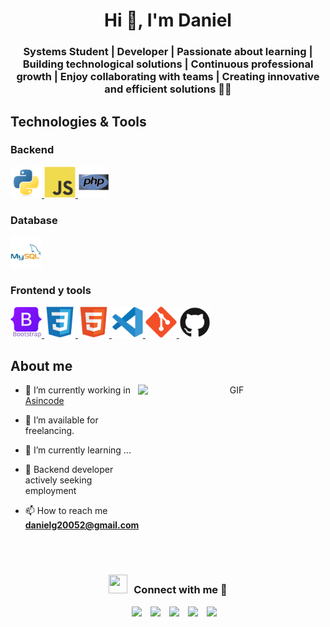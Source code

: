 <h1 align="center">Hi 👋, I'm Daniel
<h3 align="center">Systems Student | Developer | Passionate about learning | Building technological solutions |	Continuous professional growth | Enjoy collaborating with teams | Creating innovative and efficient solutions 👨‍💻
</h3>

<h2 align="left" >Technologies & Tools</h2>

<h3>Backend</h3>
<a href="" target="_blank">
<img src="img/python-original.svg" width="50" height="50">
</a>
<a href="" target="_blank">
<img src="img/javascript-original.svg"width="50" height="50">
</a>
<a href="" target="_blank">
<img src="img/php-original.svg"width="50" height="50">
</a>

<h3>Database</h3>
<a href="" target="_blank">
<img src="img/mysql-original-wordmark.svg"width="50" height="50">
</a>

<h3>Frontend y tools</h3>
<a href="" target="_blank">
<img src="img/bootstrap-original-wordmark.svg"width="50" height="50">
</a>
<a href="" target="_blank">
<img src="img/css3-original.svg"width="50" height="50">
</a>
<a href="" target="_blank">
<img src="img/html5-original.svg"width="50" height="50">
</a>
<a href="" target="_blank">
<img src="img/vscode-original.svg"width="50" height="50">
</a>
<a href="" target="_blank">
<img src="img/git-original.svg"width="50" height="50">
</a>
<a href="" target="_blank">
<img src="img/github-original.svg"width="50" height="50">
</a>

<h2 align="left">About me</h2>

<a target="_blank" align="center">
  <img align="right" top="800" height="200" width="300" alt="GIF" src="https://media.giphy.com/media/SWoSkN6DxTszqIKEqv/giphy.gif">
</a>

- 🔭 I’m currently working in <a href="https://asincode.co/" target="blank">Asincode</a>

- 🤝 I’m available for freelancing.

- 🌱 I’m currently learning ...

- 📝 Backend developer actively seeking employment

- 📫 How to reach me **danielg20052@gmail.com**
<br/>
<br/>

<h3 align="center" > <img src="https://media.giphy.com/media/iY8CRBdQXODJSCERIr/giphy.gif" width="30" height="30" style="margin-right: 10px;">Connect with me 🤝 </h3>

<p align="center">

 <div align="center"  class="icons-social" style="margin-left: 10px;">
        <a style="margin-left: 10px;"  target="_blank" href="https://www.linkedin.com/in/daniel-gomez-4713a9352/">
			<img src="https://img.icons8.com/doodle/40/000000/linkedin--v2.png"></a>
        <a style="margin-left: 10px;" target="_blank" href="https://github.com/DanielGomez23">
		<img src="https://img.icons8.com/doodle/40/000000/github--v1.png"></a>
		<a style="margin-left: 10px;" target="_blank" href="https://www.instagram.com/_.da_ni._/">
			<img src="https://img.icons8.com/doodle/40/000000/instagram-new--v2.png"></a>
		<a style="margin-left: 10px;" target="_blank" href="https://twitter.com/DaNi_MagiK">
			<img src="https://img.icons8.com/doodle/1x/twitter-squared--v2.png" ></a>
		<a style="margin-left: 10px;" target="_blank" href="https://youtube.com/@dani_magic?si=Hk3L49Ka5d7WNS-2">
				<img src="https://img.icons8.com/doodle/1x/youtube--v2.png" ></a>
      </div>

</p>